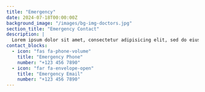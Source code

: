 ```yaml
---
title: "Emergency"
date: 2024-07-18T00:00:00Z
background_image: "/images/bg-img-doctors.jpg"
section_title: "Emergency Contact"
description: |
  Lorem ipsum dolor sit amet, consectetur adipisicing elit, sed do eius mod tempor incididunt ut labore et dolore magna aliqua. Ut enim ad minim veniam, quis nostrud exercitation ullamco laboris nisi ut aliquip ex ea commodo consequat.
contact_blocks:
  - icon: "fas fa-phone-volume"
    title: "Emergency Phone"
    number: "+123 456 7890"
  - icon: "far fa-envelope-open"
    title: "Emergency Email"
    number: "+123 456 7890"
---
```

